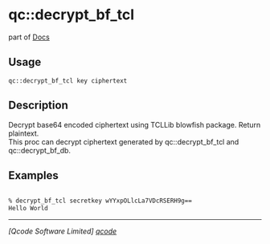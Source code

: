 qc::decrypt_bf_tcl
==================

part of [Docs](../index.md)

Usage
-----
`qc::decrypt_bf_tcl key ciphertext`

Description
-----------
Decrypt base64 encoded ciphertext using TCLLib blowfish package. Return plaintext.<br/>This proc can decrypt ciphertext generated by qc::decrypt_bf_tcl and qc::decrypt_bf_db.

Examples
--------
```tcl

% decrypt_bf_tcl secretkey wYYxpOLlcLa7VDcRSERH9g==
Hello World
```

----------------------------------
*[Qcode Software Limited] [qcode]*

[qcode]: http://www.qcode.co.uk "Qcode Software"